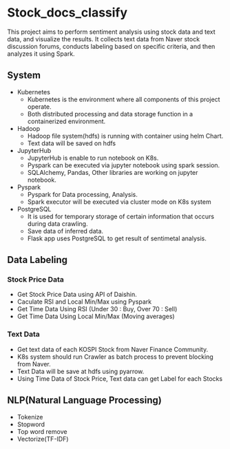 # Stock_docs_classify

This project aims to perform sentiment analysis using stock data and text data, and visualize the results. It collects text data from Naver stock discussion forums, conducts labeling based on specific criteria, and then analyzes it using Spark.


## System

* Kubernetes
    * Kubernetes is the environment where all components of this project operate.
    * Both distributed processing and data storage function in a containerized environment.
* Hadoop
    * Hadoop file system(hdfs) is running with container using helm Chart.
    * Text data will be saved on hdfs 
* JupyterHub
    * JupyterHub is enable to run notebook on K8s.
    * Pyspark can be executed via jupyter notebook using spark session.
    * SQLAlchemy, Pandas, Other libraries are working on jupyter notebook.
* Pyspark
    * Pyspark for Data processing, Analysis.
    * Spark executor will be executed via cluster mode on K8s system
* PostgreSQL
    * It is used for temporary storage of certain information that occurs during data crawling.
    * Save data of inferred data.
    * Flask app uses PostgreSQL to get result of sentimetal analysis.


## Data Labeling

### Stock Price Data
* Get Stock Price Data using API of Daishin.
* Caculate RSI and Local Min/Max using Pyspark
* Get Time Data Using RSI (Under 30 : Buy, Over 70 : Sell)
* Get Time Data Using Local Min/Max (Moving averages)

### Text Data
* Get text data of each KOSPI Stock from Naver Finance Community.
* K8s system should run Crawler as batch process to prevent blocking from Naver.
* Text Data will be save at hdfs using pyarrow.
* Using Time Data of Stock Price, Text data can get Label for each Stocks


## NLP(Natural Language Processing)
* Tokenize
* Stopword
* Top word remove
* Vectorize(TF-IDF)



